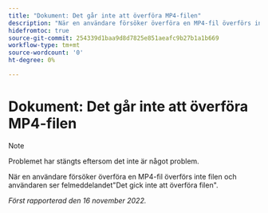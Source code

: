```yaml
---
title: "Dokument: Det går inte att överföra MP4-filen"
description: "När en användare försöker överföra en MP4-fil överförs inte filen och användaren ser felmeddelandet Det gick inte att överföra filen."
hidefromtoc: true
source-git-commit: 254339d1baa9d8d7825e851aeafc9b27b1a1b669
workflow-type: tm+mt
source-wordcount: '0'
ht-degree: 0%

---
```



# Dokument: Det går inte att överföra MP4-filen

>[!NOTE]
>
>Problemet har stängts eftersom det inte är något problem.

När en användare försöker överföra en MP4-fil överförs inte filen och användaren ser felmeddelandet&quot;Det gick inte att överföra filen&quot;.

_Först rapporterad den 16 november 2022._

